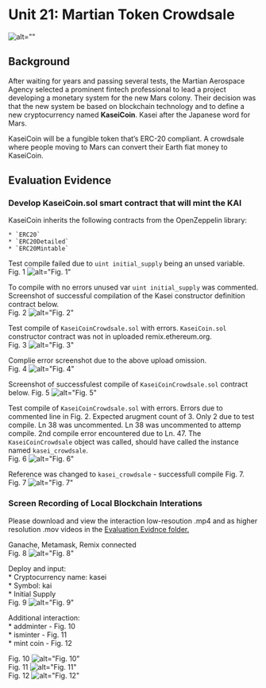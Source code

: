 # Unit 21: Martian Token Crowdsale

![alt=""](./Instructions/Images/application-image.png)

## Background

After waiting for years and passing several tests, the Martian Aerospace Agency selected a prominent fintech professional to lead a project developing a monetary system for the new Mars colony. Their decision was that the new system be based on blockchain technology and to define a new cryptocurrency named **KaseiCoin**. Kasei after the Japanese word for Mars.

KaseiCoin will be a fungible token that’s ERC-20 compliant. A crowdsale where people moving to Mars can convert their Earth fiat money to KaseiCoin.

## Evaluation Evidence

### Develop KaseiCoin.sol smart contract that will mint the KAI  

KaseiCoin inherits the following contracts from the OpenZeppelin library:  

    * `ERC20`  
    * `ERC20Detailed`  
    * `ERC20Mintable`  

Test compile failed due to `uint initial_supply` being an unsed variable.  
Fig. 1  ![alt="Fig. 1"](evaluation-evidence/001-compile-error.png)  

To compile with no errors unused var `uint initial_supply` was commented. Screenshot of successful compilation of the Kasei constructor definition contract below.  
Fig. 2  ![alt="Fig. 2"](evaluation-evidence/002-compile-test-fix.png)  

Test compile of `KaseiCoinCrowdsale.sol` with errors. `KaseiCoin.sol` constructor contract was not in uploaded remix.ethereum.org.  
Fig. 3  ![alt="Fig. 3"](evaluation-evidence/003-compile-test-no-constuctor-contract.png)  

Complie error screenshot due to the above upload omission.  
Fig. 4  ![alt="Fig. 4"](evaluation-evidence/004-compile-test-note-pragma55.png)  

Screenshot of successfulest compile of `KaseiCoinCrowdsale.sol` contract below. 
Fig. 5  ![alt="Fig. 5"](evaluation-evidence/005-compile-test.png)  

Test compile of `KaseiCoinCrowdsale.sol` with errors. Errors due to commented line in Fig. 2. Expected arugment count of 3. Only 2 due to test compile. Ln 38 was uncommented. Ln 38 was uncommented to attemp compile. 2nd compile error encountered due to Ln. 47. The `KaseiCoinCrowdsale` object was called, should have called the instance named `kasei_crowdsale`.   
Fig. 6  ![alt="Fig. 6"](evaluation-evidence/006-compile-test-args.png)  

Reference was changed to `kasei_crowdsale` - successfull compile Fig. 7.  
Fig. 7  ![alt="Fig. 7"](evaluation-evidence/007-compile-test-fix.png)  

### Screen Recording of Local Blockchain Interations  

Please download and view the interaction low-resoution .mp4 and as higher resolution .mov videos in the [Evaluation Evidnce folder.](https://github.com/tiyub/unit-21-martian-token-crowdsale/tree/main/evaluation-evidence)


Ganache, Metamask, Remix connected  
Fig. 8  ![alt="Fig. 8"](evaluation-evidence/interaction-001-connect-ganache-metamask-remix.png)  

Deploy and input:  
    * Cryptocurrency name: kasei  
    * Symbol: kai   
    * Initial Supply  
Fig. 9  ![alt="Fig. 9"](evaluation-evidence/interaction-002-deploy-name-sym-iSupply.png)  

Additional interaction:  
    * addminter - Fig. 10  
    * isminter - Fig. 11  
    * mint coin  - Fig. 12  
        
Fig. 10  ![alt="Fig. 10"](evaluation-evidence/interaction-003-add-minter.png)  
Fig. 11  ![alt="Fig. 11"](evaluation-evidence/interaction-004-isminter.png)  
Fig. 12  ![alt="Fig. 12"](evaluation-evidence/interaction-005-minting.png)  